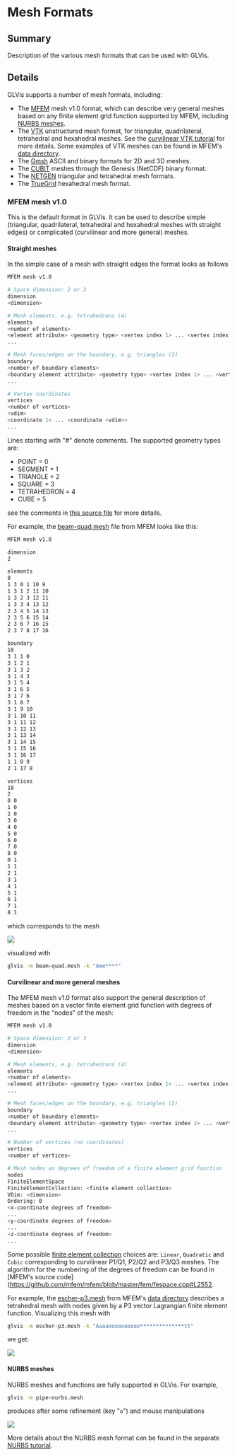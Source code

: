 # Mesh Formats

## Summary

Description of the various mesh formats that can be used with GLVis.

## Details

GLVis supports a number of mesh formats, including:

  - The [MFEM](http://mfem.org) mesh v1.0 format, which can describe very general meshes based on any finite element grid function supported by MFEM, including [NURBS meshes](nurbs.md).
  - The [VTK](http://www.vtk.org/) unstructured mesh format, for triangular, quadrilateral, tetrahedral and hexahedral meshes. See the [curvilinear VTK tutorial](curvilinear-vtk-meshes.md) for more details. Some examples of VTK meshes can be found in MFEM's [data directory](https://github.com/mfem/mfem/blob/master/data).
  - The [Gmsh](http://gmsh.info/) ASCII and binary formats for 2D and 3D meshes.
  - The [CUBIT](https://cubit.sandia.gov/) meshes through the Genesis (NetCDF) binary format.
  - The [NETGEN](http://sourceforge.net/projects/netgen-mesher/) triangular and tetrahedral mesh formats.
  - The [TrueGrid](http://www.truegrid.com/) hexahedral mesh format.

### MFEM mesh v1.0

This is the default format in GLVis. It can be used to describe simple (triangular, quadrilateral, tetrahedral and hexahedral meshes with straight edges) or complicated (curvilinear and more general) meshes.

#### Straight meshes

In the simple case of a mesh with straight edges the format looks as follows
```sh
MFEM mesh v1.0

# Space dimension: 2 or 3
dimension
<dimension>

# Mesh elements, e.g. tetrahedrons (4)
elements
<number of elements>
<element attribute> <geometry type> <vertex index 1> ... <vertex index m>
...

# Mesh faces/edges on the boundary, e.g. triangles (2)
boundary
<number of boundary elements>
<boundary element attribute> <geometry type> <vertex index 1> ... <vertex index m>
...

# Vertex coordinates
vertices
<number of vertices>
<vdim>
<coordinate 1> ... <coordinate <vdim>>
...
```

Lines starting with "#" denote comments. The supported geometry types are:

  - POINT       = 0
  - SEGMENT     = 1
  - TRIANGLE    = 2
  - SQUARE      = 3
  - TETRAHEDRON = 4
  - CUBE        = 5

see the comments in [this source file](https://github.com/mfem/mfem/blob/master/fem/geom.hpp) for more details.

For example, the [beam-quad.mesh](https://github.com/mfem/mfem/blob/master/data/beam-quad.mesh) file from MFEM looks like this:
```sh
MFEM mesh v1.0

dimension
2

elements
8
1 3 0 1 10 9
1 3 1 2 11 10
1 3 2 3 12 11
1 3 3 4 13 12
2 3 4 5 14 13
2 3 5 6 15 14
2 3 6 7 16 15
2 3 7 8 17 16

boundary
18
3 1 1 0
3 1 2 1
3 1 3 2
3 1 4 3
3 1 5 4
3 1 6 5
3 1 7 6
3 1 8 7
3 1 9 10
3 1 10 11
3 1 11 12
3 1 12 13
3 1 13 14
3 1 14 15
3 1 15 16
3 1 16 17
1 1 0 9
2 1 17 8

vertices
18
2
0 0
1 0
2 0
3 0
4 0
5 0
6 0
7 0
8 0
0 1
1 1
2 1
3 1
4 1
5 1
6 1
7 1
8 1
```
which corresponds to the mesh

![](img/beam-quad.png)

visualized with
```sh
glvis -m beam-quad.mesh -k "Ame****"
```

#### Curvilinear and more general meshes

The MFEM mesh v1.0 format also support the general description of meshes based on a vector finite element grid function with degrees of freedom in the "nodes" of the mesh:
```sh
MFEM mesh v1.0

# Space dimension: 2 or 3
dimension
<dimension>

# Mesh elements, e.g. tetrahedrons (4)
elements
<number of elements>
<element attribute> <geometry type> <vertex index 1> ... <vertex index m>
...

# Mesh faces/edges on the boundary, e.g. triangles (2)
boundary
<number of boundary elements>
<boundary element attribute> <geometry type> <vertex index 1> ... <vertex index m>
...

# Number of vertices (no coordinates)
vertices
<number of vertices>

# Mesh nodes as degrees of freedom of a finite element grid function
nodes
FiniteElementSpace
FiniteElementCollection: <finite element collection>
VDim: <dimension>
Ordering: 0
<x-coordinate degrees of freedom>
...
<y-coordinate degrees of freedom>
...
<z-coordinate degrees of freedom>
...
```
Some possible [finite element collection](https://github.com/mfem/mfem/blob/master/fem/fe_coll.hpp) choices are: `Linear`, `Quadratic` and `Cubic` corresponding to curvilinear P1/Q1, P2/Q2 and P3/Q3 meshes. The algorithm for the numbering of the degrees of freedom can be found in [MFEM's source code](https://github.com/mfem/mfem/blob/master/fem/fespace.cpp#L2552.

For example, the [escher-p3.mesh](https://github.com/mfem/mfem/blob/master/data/escher-p3.mesh) from MFEM's [data directory](https://github.com/mfem/mfem/blob/master/data) describes a tetrahedral mesh with nodes given by a P3 vector Lagrangian finite element function. Visualizing this mesh with
```sh
glvis -m escher-p3.mesh -k "Aaaaoooooooooo**************tt"
```
we get:

![](img/escher-p3.png)

#### NURBS meshes

NURBS meshes and functions are fully supported in GLVis. For example,
```sh
glvis -m pipe-nurbs.mesh
```
produces after some refinement (key "`o`") and mouse manipulations

![](img/glvis-pipe-nurbs.png)

More details about the NURBS mesh format can be found in the separate [NURBS tutorial](nurbs.md).
